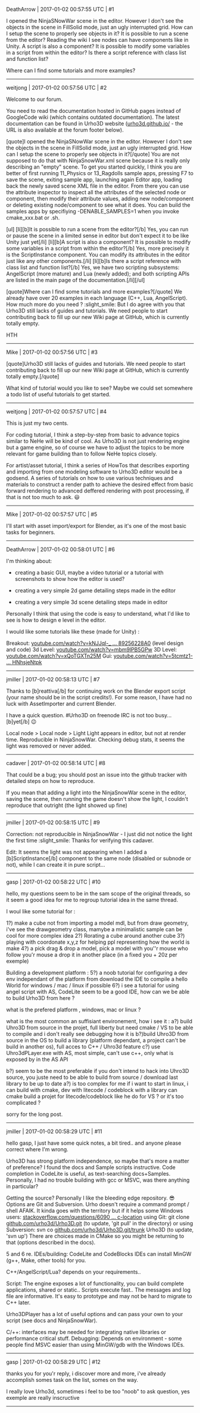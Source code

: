 DeathArrow | 2017-01-02 00:57:55 UTC | #1

I opened the NinjaSNowWar scene in the editor. However I don't see the objects in the scene in FillSolid mode, just an ugly interrupted grid. How can I setup the scene to properly see objects in it?
It is possible to run a scene from the editor? 
Reading the wiki I see nodes can have components like in Unity. A script is also a component? It is possible to modify some variables in a script from within the editor?
Is there a script reference with class list and function list?

Where can I find some tutorials and more examples?

-------------------------

weitjong | 2017-01-02 00:57:56 UTC | #2

Welcome to our forum.

You need to read the documentation hosted in GitHub pages instead of GoogleCode wiki (which contains outdated documentation). The latest documentation can be found in Urho3D website ([urho3d.github.io/](http://urho3d.github.io/) - the URL is also available at the forum footer below). 

[quote]I opened the NinjaSNowWar scene in the editor. However I don't see the objects in the scene in FillSolid mode, just an ugly interrupted grid. How can I setup the scene to properly see objects in it?[/quote]
You are not supposed to do that with NinjaSnowWar.xml scene because it is really only describing an "empty" scene. To get you started quickly, I think you are better of first running 11_Physics or 13_Ragdolls sample apps, pressing F7 to save the scene, exiting sample app, launching again Editor app, loading back the newly saved scene XML file in the editor. From there you can use the attribute inspector to inspect all the attributes of the selected node or component, then modify their attribute values, adding new node/component or deleting existing node/component to see what it does. You can build the samples apps by specifiying -DENABLE_SAMPLES=1 when you invoke cmake_xxx.bat or .sh.

[ul]
[li][b]It is possible to run a scene from the editor?[/b]
Yes, you can run or pause the scene in a limited sense in editor but don't expect it to be like Unity just yet[/li]
[li][b]A script is also a component? It is possible to modify some variables in a script from within the editor?[/b]
Yes, more precisely it is the ScriptInstance component. You can modify its attributes in the editor just like any other components.[/li]
[li][b]Is there a script reference with class list and function list?[/b]
Yes, we have two scripting subsystems: AngelScript (more mature) and Lua (newly added); and both scripting APIs are listed in the main page of the documentation.[/li][/ul]

[quote]Where can I find some tutorials and more examples?[/quote]
We already have over 20 examples in each language (C++, Lua, AngelScript). How much more do you need ? :slight_smile:
But I do agree with you that Urho3D still lacks of guides and tutorials. We need people to start contributing back to fill up our new Wiki page at GitHub, which is currently totally empty.

HTH

-------------------------

Mike | 2017-01-02 00:57:56 UTC | #3

[quote]Urho3D still lacks of guides and tutorials. We need people to start contributing back to fill up our new Wiki page at GitHub, which is currently totally empty.[/quote]

What kind of tutorial would you like to see? Maybe we could set somewhere a todo list of useful tutorials to get started.

-------------------------

weitjong | 2017-01-02 00:57:57 UTC | #4

This is just my two cents.

For coding tutorial, I think a step-by-step from basic to advance topics similar to NeHe will be kind of cool. As Urho3D is not just rendering engine but a game engine, so of course we have to adjust the topics to be more relevant for game building than to follow NeHe topics closely.

For artist/asset tutorial, I think a series of HowTos that describes exporting and importing from one modeling software to Urho3D editor would be a godsend. A series of tutorials on how to use various techniques and materials to construct a render path to achieve the desired effect from basic forward rendering to advanced deffered rendering with post processing, if that is not too much to ask.  :smiley:

-------------------------

Mike | 2017-01-02 00:57:57 UTC | #5

I'll start with asset import/export for Blender, as it's one of the most basic tasks for beginners.

-------------------------

DeathArrow | 2017-01-02 00:58:01 UTC | #6

I'm thinking about:

- creating a basic GUI, maybe a video tutorial or a tutorial with screenshots to show how the editor is used?

- creating a very simple 2d game detailing steps made in the editor

- creating a very simple 3d scene detailing steps made in editor

Personally I think that using the code is easy to understand, what I'd like to see is how to design e level in the editor.

I would like some tutorials like these (made for Unity) :

Breakout: [youtube.com/watch?v=kNJJql-_ ... 89256228A0](http://www.youtube.com/watch?v=kNJJql-_-YA&list=PL8F195F89256228A0) (level design and code)
3d Level: [youtube.com/watch?v=mbm9lPB5GPw](http://www.youtube.com/watch?v=mbm9lPB5GPw)
3D Level: [youtube.com/watch?v=xQoTGXTn25M](http://www.youtube.com/watch?v=xQoTGXTn25M)
Gui: [youtube.com/watch?v=5tcmtz1- ... HNhsjeNtpk](http://www.youtube.com/watch?v=5tcmtz1-Po8&list=PLXeP8_0UWlD7uHI8CJsTHsZHNhsjeNtpk)

-------------------------

jmiller | 2017-01-02 00:58:13 UTC | #7

Thanks to [b]reattiva[/b] for continuing work on the Blender export script (your name should be in the script credits!). For some reason, I have had no luck with AssetImporter and current Blender.

I have a quick question. #Urho3D on freenode IRC is not too busy... [b]yet[/b] :wink:

Local node > Local node > Light
Light appears in editor, but not at render time. Reproducible in NinjaSnowWar.
Checking debug stats, it seems the light was removed or never added.

-------------------------

cadaver | 2017-01-02 00:58:14 UTC | #8

That could be a bug; you should post an issue into the github tracker with detailed steps on how to reproduce.

If you mean that adding a light into the NinjaSnowWar scene in the editor, saving the scene, then running the game doesn't show the light, I couldn't reproduce that outright (the light showed up fine)

-------------------------

jmiller | 2017-01-02 00:58:15 UTC | #9

Correction: not reproducible in NinjaSnowWar - I just did not notice the light the first time :slight_smile:
Thanks for verifying this cadaver.

Edit: It seems the light was not appearing when I added a [b]ScriptInstance[/b] component to the same node (disabled or subnode or not), while I can create it in pure script...

-------------------------

gasp | 2017-01-02 00:58:22 UTC | #10

hello, my questions seem to be in the sam scope of the original threads, so it seem a good idea for me to regroup tutorial idea in the same thread.

I woul like some tutorial for :

 1?)  make a cube not from importing a model mdl, but from draw geometry, i've see the drawgeometry class, mamybe a minimalistic sample can be cool for more complex idea
 2?)  Rorating a cube around another cube
 3?)  playing with coordonate x,y,z for helping ppl representing how the world is make
 4?) a pick drag & drop a model, pick a model with you''r mouse who follow you'r mouse a drop it in another place (in a fixed you + 20z per exemple)

Building a development platform :
5?) a noob tutorial for configuring a dev env independant of the platform from download the IDE to compile a hello World for windows / mac / linux if possible
6?) i see a tutorial for using angel script with AS, CodeLite seem to be a good IDE, how can we be able to build Urho3D from here ?

 what is the prefered platform , windows, mac or linux ?

what is the most common an suffisiant environement, how i see it  :
a?) build Uhro3D from source in the projet, full liberty but need cmake / VS to be able to compile and i don't really see debugging how it is 
b?)build Uhro3D from source in the OS to build a library (platform dependant, a project can't be build in another os), full acces to C++ / Uhro3d feature
c?) use Uhro3dPLayer.exe with AS, most simple, can't use c++, only what is exposed by in the AS API

b?) seem to be the most preferable if you don't intend to hack into Uhro3D source, you juste need to be able to build from source / download last library to be up to date
a?) is too complex for me if i want to start in linux, i can build with cmake, dev with litecode / codeblock with a library
 can cmake build a projet for litecode/codeblock like he do for VS ? or it's too complicated ?


sorry for the long post.

-------------------------

jmiller | 2017-01-02 00:58:29 UTC | #11

hello gasp,
I just have some quick notes, a bit tired..
and anyone please correct where I'm wrong.

Urho3D has strong platform independence, so maybe that's more a matter of preference?
I found the docs and Sample scripts instructive. Code completion in CodeLite is useful, as text-searching docs+Samples.
Personally, I had no trouble building with gcc or MSVC, was there anything in particular?

Getting the source? Personally I like the bleeding edge repository.  :sunglasses: Options are Git and Subversion.
Urho doesn't require a command prompt / shell AFAIK. It kinda goes with the territory but if it helps some Windows users:
[stackoverflow.com/questions/6090 ... c-location](http://stackoverflow.com/questions/60904/how-can-i-open-a-cmd-window-in-a-specific-location)
using Git: git clone [github.com/urho3d/Urho3D.git](https://github.com/urho3d/Urho3D.git) (to update, 'git pull' in the directory)
or using Subversion: svn co [github.com/urho3d/Urho3D.git/trunk](https://github.com/urho3d/Urho3D.git/trunk) Urho3D  (to update, 'svn up')
There are choices made in CMake so you might be returning to that (options described in the docs).

5 and 6 re. IDEs/building:
CodeLite and CodeBlocks IDEs can install MinGW (g++, Make, other tools) for you.

C++/AngelScript/Lua? depends on your requirements..

Script:
The engine exposes a lot of functionality, you can build complete applications, shared or static..
Scripts execute fast.. The messages and log file are informative.
It's easy to prototype and may not be hard to migrate to C++ later.

Urho3DPlayer has a lot of useful options and can pass your own to your script (see docs and NinjaSnowWar).

C/++: interfaces may be needed for integrating native libraries or performance critical stuff.
Debugging: Depends on environment - some people find MSVC easier than using MinGW/gdb with the Windows IDEs.

-------------------------

gasp | 2017-01-02 00:58:29 UTC | #12

thanks you for you'r reply, i discover more and more, i've already accomplish somes task on the list, somes on the way.

I really love Urho3d, sometimes i feel to be too "noob" to ask question, yes exemple are really inscructive

-------------------------

